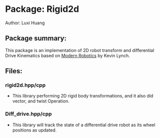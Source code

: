 # Package: Rigid2d

Author: Luxi Huang

## Package summary:
This package is an implementation of 2D robot transform and differential Drive Kinematics based on  [Modern Robotics](http://hades.mech.northwestern.edu/index.php/Modern_Robotics) by Kevin Lynch. 

## Files:

### rigid2d.hpp/cpp 
- This library performing 2D rigid body transformations, and it also did vector, and twist Operation.  

### Diff_drive.hpp/cpp
- This library will track the state of a differential drive robot as its wheel positions as updated.  





